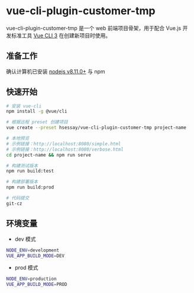 # vue-cli-plugin-customer-tmp 

vue-cli-plugin-customer-tmp 是一个 web 前端项目骨架，用于配合 Vue.js 开发标准工具 [Vue CLI 3](https://cli.vuejs.org/zh/) 在创建新项目时使用。

## 准备工作
确认计算机已安装 [nodejs v8.11.0+](https://nodejs.org/en/download/) 与 npm

## 快速开始
```bash
# 安装 vue-cli
npm install -g @vue/cli

# 根据远程 preset 创建项目 
vue create --preset hsessay/vue-cli-plugin-customer-tmp project-name 

# 本地预览
# 示例链接：http://localhost:8080/simple.html
# 示例链接：http://localhost:8080/verbose.html
cd project-name && npm run serve

# 构建测试版本
npm run build:test

# 构建部署版本
npm run build:prod

# 代码提交
git-cz
```

## 环境变量
* dev 模式
```bash
NODE_ENV=development
VUE_APP_BUILD_MODE=DEV
```  
* prod 模式
```bash
NODE_ENV=production
VUE_APP_BUILD_MODE=PROD
``` 

